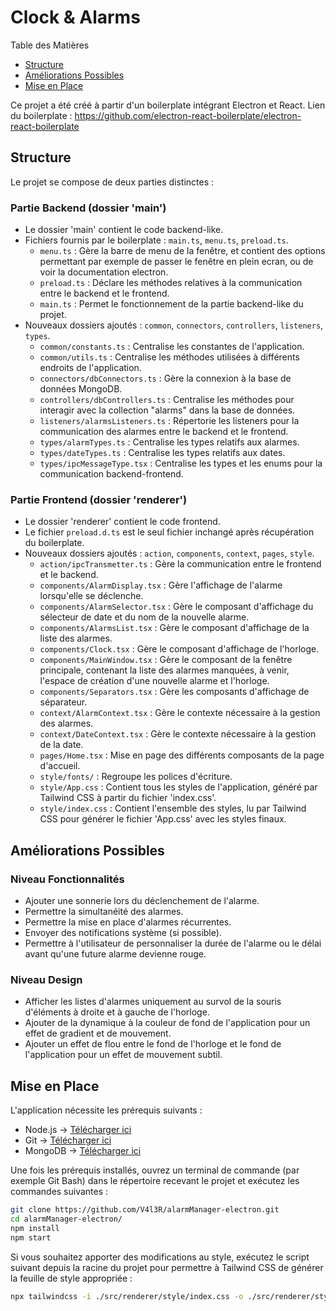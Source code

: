 # Clock & Alarms

Table des Matières

- [Structure](#structure)
- [Améliorations Possibles](#améliorations-possibles)
- [Mise en Place](#mise-en-place)

Ce projet a été créé à partir d'un boilerplate intégrant Electron et React.
Lien du boilerplate : https://github.com/electron-react-boilerplate/electron-react-boilerplate

## Structure

Le projet se compose de deux parties distinctes :

### Partie Backend (dossier 'main')

- Le dossier 'main' contient le code backend-like.
- Fichiers fournis par le boilerplate : `main.ts`, `menu.ts`, `preload.ts`.
  - `menu.ts` : Gère la barre de menu de la fenêtre, et contient des options permettant par exemple de passer le fenêtre en plein ecran, ou de voir la documentation electron.
  - `preload.ts` : Déclare les méthodes relatives à la communication entre le backend et le frontend.
  - `main.ts` : Permet le fonctionnement de la partie backend-like du projet.
- Nouveaux dossiers ajoutés : `common`, `connectors`, `controllers`, `listeners`, `types`.
  - `common/constants.ts` : Centralise les constantes de l'application.
  - `common/utils.ts` : Centralise les méthodes utilisées à différents endroits de l'application.
  - `connectors/dbConnectors.ts` : Gère la connexion à la base de données MongoDB.
  - `controllers/dbControllers.ts` : Centralise les méthodes pour interagir avec la collection "alarms" dans la base de données.
  - `listeners/alarmsListeners.ts` : Répertorie les listeners pour la communication des alarmes entre le backend et le frontend.
  - `types/alarmTypes.ts` : Centralise les types relatifs aux alarmes.
  - `types/dateTypes.ts` : Centralise les types relatifs aux dates.
  - `types/ipcMessageType.tsx` : Centralise les types et les enums pour la communication backend-frontend.

### Partie Frontend (dossier 'renderer')

- Le dossier 'renderer' contient le code frontend.
- Le fichier `preload.d.ts` est le seul fichier inchangé après récupération du boilerplate.
- Nouveaux dossiers ajoutés : `action`, `components`, `context`, `pages`, `style`.
  - `action/ipcTransmetter.ts` : Gère la communication entre le frontend et le backend.
  - `components/AlarmDisplay.tsx` : Gère l'affichage de l'alarme lorsqu'elle se déclenche.
  - `components/AlarmSelector.tsx` : Gère le composant d'affichage du sélecteur de date et du nom de la nouvelle alarme.
  - `components/AlarmsList.tsx` : Gère le composant d'affichage de la liste des alarmes.
  - `components/Clock.tsx` : Gère le composant d'affichage de l'horloge.
  - `components/MainWindow.tsx` : Gère le composant de la fenêtre principale, contenant la liste des alarmes manquées, à venir, l'espace de création d'une nouvelle alarme et l'horloge.
  - `components/Separators.tsx` : Gère les composants d'affichage de séparateur.
  - `context/AlarmContext.tsx` : Gère le contexte nécessaire à la gestion des alarmes.
  - `context/DateContext.tsx` : Gère le contexte nécessaire à la gestion de la date.
  - `pages/Home.tsx` : Mise en page des différents composants de la page d'accueil.
  - `style/fonts/` : Regroupe les polices d'écriture.
  - `style/App.css` : Contient tous les styles de l'application, généré par Tailwind CSS à partir du fichier 'index.css'.
  - `style/index.css` : Contient l'ensemble des styles, lu par Tailwind CSS pour générer le fichier 'App.css' avec les styles finaux.

## Améliorations Possibles

### Niveau Fonctionnalités

- Ajouter une sonnerie lors du déclenchement de l'alarme.
- Permettre la simultanéité des alarmes.
- Permettre la mise en place d'alarmes récurrentes.
- Envoyer des notifications système (si possible).
- Permettre à l'utilisateur de personnaliser la durée de l'alarme ou le délai avant qu'une future alarme devienne rouge.

### Niveau Design

- Afficher les listes d'alarmes uniquement au survol de la souris d'éléments à droite et à gauche de l'horloge.
- Ajouter de la dynamique à la couleur de fond de l'application pour un effet de gradient et de mouvement.
- Ajouter un effet de flou entre le fond de l'horloge et le fond de l'application pour un effet de mouvement subtil.

## Mise en Place

L'application nécessite les prérequis suivants :

- Node.js -> [Télécharger ici](https://nodejs.org/en/download)
- Git -> [Télécharger ici](https://git-scm.com/downloads)
- MongoDB -> [Télécharger ici](https://www.mongodb.com/try/download/community)

Une fois les prérequis installés, ouvrez un terminal de commande (par exemple Git Bash) dans le répertoire recevant le projet et exécutez les commandes suivantes :

```bash
git clone https://github.com/V4l3R/alarmManager-electron.git
cd alarmManager-electron/
npm install
npm start
```

Si vous souhaitez apporter des modifications au style, exécutez le script suivant depuis la racine du projet pour permettre à Tailwind CSS de générer la feuille de style appropriée :

```bash
npx tailwindcss -i ./src/renderer/style/index.css -o ./src/renderer/style/App.css --watch
```
